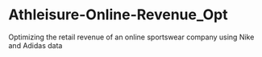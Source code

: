 # Athleisure-Online-Revenue_Opt
Optimizing the retail revenue of an online sportswear company using Nike and Adidas data
